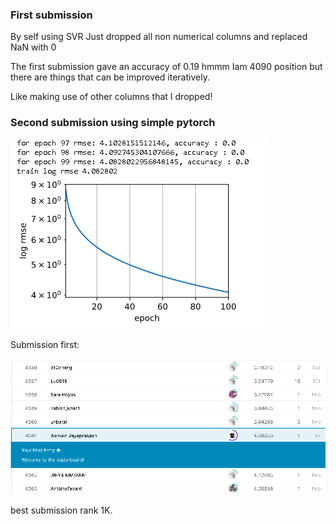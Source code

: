  ### First submission
 
 By self using SVR
 Just dropped all non numerical columns 
 and replaced NaN with 0
 
 The first submission gave an accuracy of 0.19 hmmm
 Iam 4090 position but there are things that can be improved iteratively.
 
 Like making use of other columns that I dropped!

### Second submission using simple pytorch

 ![](simple_housing.png)

 Submission first:

 ![](sub_1.png)

 best submission rank 1K.